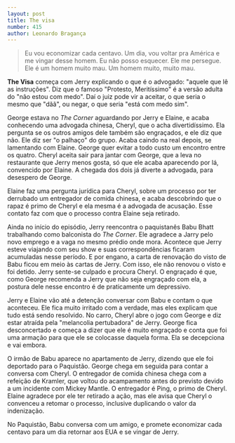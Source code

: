 ```yaml
---
layout: post
title: The visa
number: 415
author: Leonardo Bragança
---
```


> Eu vou economizar cada centavo. Um dia, vou voltar pra América e me vingar desse homem. Eu não posso esquecer. Ele me persegue. Ele é um homem muito mau. Um homem muito, muito mau.

**The Visa** começa com Jerry explicando o que é o advogado: "aquele que lê as instruções". Diz que o famoso "Protesto, Meritíssimo" é a versão adulta do "não estou com medo". Daí o juiz pode vir a aceitar, o que seria o mesmo que "dãã", ou negar, o que seria "está com medo sim".

George estava no *The Corner* aguardando por Jerry e Elaine, e acaba conhecendo uma advogada chinesa, Cheryl, que o acha divertidíssimo. Ela pergunta se os outros amigos dele também são engraçados, e ele diz que não. Ele diz ser "o palhaço" do grupo. Acaba caindo na real depois, se lamentando com Elaine. George quer evitar a todo custo um encontro entre os quatro. Cheryl aceita sair para jantar com George, que a leva no restaurante que Jerry menos gosta, só que ele acaba aparecendo por lá, convencido por Elaine. A chegada dos dois já diverte a advogada, para desespero de George.

Elaine faz uma pergunta jurídica para Cheryl, sobre um processo por ter derrubado um entregador de comida chinesa, e acaba descobrindo que o rapaz é primo de Cheryl e ela mesma é a advogada de acusação. Esse contato faz com que o processo contra Elaine seja retirado.

Ainda no início do episódio, Jerry reencontra o paquistanês Babu Bhatt trabalhando como balconista do *The Corner*. Ele agradece a Jarry pelo novo emprego e a vaga no mesmo prédio onde mora. Acontece que Jerry esteve viajando com seu show e suas correspondências ficaram acumuladas nesse período. E por engano, a carta de renovação do visto de Babu ficou em meio às cartas de Jerry. Com isso, ele não renovou o visto e foi detido. Jerry sente-se culpado e procura Cheryl. O engraçado é que, como George recomenda a Jerry que não seja engraçado com ela, a postura dele nesse encontro é de praticamente um depressivo.

Jerry e Elaine vão até a detenção conversar com Babu e contam o que aconteceu. Ele fica muito irritado com a verdade, mas eles explicam que tudo está sendo resolvido. No carro, Cheryl abre o jogo com George e diz estar atraída pela "melancolia pertubadora" de Jerry. George fica desconcertado e começa a dizer que ele é muito engraçado e conta que foi uma armação para que ele se colocasse daquela forma. Ela se decepciona e vai embora.

O irmão de Babu aparece no apartamento de Jerry, dizendo que ele foi deportado para o Paquistão. George chega em seguida para contar a conversa com Cheryl. O entregador de comida chinesa chega com a refeição de Kramler, que voltou do acampamento antes do previsto devido a um incidente com Mickey Mantle. O entregador é Ping, o primo de Cheryl. Elaine agradece por ele ter retirado a ação, mas ele avisa que Cheryl o convenceu a retomar o processo, inclusive duplicando o valor da indenização.

No Paquistão, Babu conversa com um amigo, e promete economizar cada centavo para um dia retornar aos EUA e se vingar de Jerry.